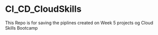 # CI_CD_CloudSkills
This Repo is for saving the piplines created on Week 5 projects og Cloud Skills Bootcamp
